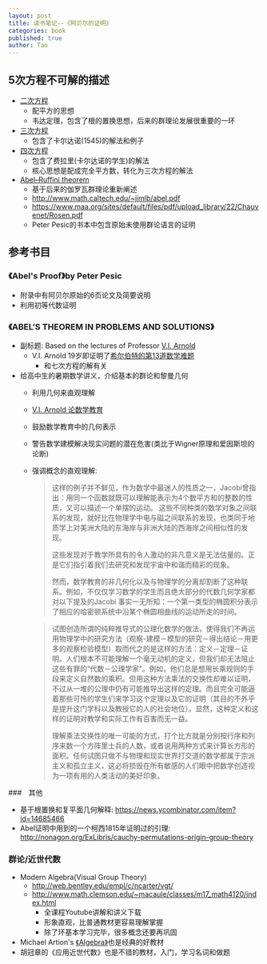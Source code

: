 ```yaml
---
layout: post
title: 读书笔记--《阿贝尔的证明》
categories: book
published: true
author: Tao
---
```


## 5次方程不可解的描述
  - [二次方程](https://zh.wikipedia.org/wiki/%E4%B8%80%E5%85%83%E4%BA%8C%E6%AC%A1%E6%96%B9%E7%A8%8B)
    - 配平方的思想
    - 韦达定理，包含了根的置换思想，后来的群理论发展很重要的一环
  - [三次方程](https://zh.wikipedia.org/wiki/%E4%B8%89%E6%AC%A1%E6%96%B9%E7%A8%8B)
    - 包含了卡尔达诺(1545)的解法和例子
  - [四次方程](https://zh.wikipedia.org/wiki/%E5%9B%9B%E6%AC%A1%E6%96%B9%E7%A8%8B)
    - 包含了费拉里(卡尔达诺的学生)的解法
    - 核心思想是配成完全平方数，转化为三次方程的解法
  - [Abel–Ruffini theorem](https://en.wikipedia.org/wiki/Abel%E2%80%93Ruffini_theorem)
    - 基于后来的伽罗瓦群理论重新阐述
    - <http://www.math.caltech.edu/~jimlb/abel.pdf>
    - <https://www.maa.org/sites/default/files/pdf/upload_library/22/Chauvenet/Rosen.pdf>
    - Peter Pesic的书本中包含原始未使用群论语言的证明

## 参考书目

### 《Abel's Proof》by Peter Pesic
  - 附录中有阿贝尔原始的6页论文及简要说明
  - 利用初等代数证明

### 《ABEL’S THEOREM IN PROBLEMS AND SOLUTIONS》
  - 副标题: Based on the lectures of Professor [V.I. Arnold](https://en.wikipedia.org/wiki/Vladimir_Arnold)
    - V.I. Arnold 19岁即证明了[希尔伯特的第13道数学难题](https://en.wikipedia.org/wiki/Hilbert%27s_thirteenth_problem)
      - 和七次方程的解有关
  - 给高中生的暑期数学讲义，介绍基本的群论和黎曼几何
    - 利用几何来直观理解
    - [V.I. Arnold 论数学教育](https://book.douban.com/subject/3202119/discussion/1364384/)
     - 鼓励数学教育中的几何表示
      - 警告数学建模解决现实问题的潜在危害(类比于Wigner原理和爱因斯坦的论断)
      - 强调概念的直观理解:  

          >这样的例子并不鲜见，作为数学中最迷人的性质之一，Jacobi曾指出：用同一个函数就既可以理解能表示为4个数平方和的整数的性质，又可以描述一个单摆的运动。 这些不同种类的数学对象之间联系的发现，就好比在物理学中电与磁之间联系的发现，也类同于地质学上对美洲大陆的东海岸与非洲大陆的西海岸之间相似性的发现。
          >
          >这些发现对于教学所具有的令人激动的非凡意义是无法估量的。正是它们指引着我们去研究和发现宇宙中和谐而精彩的现象。
          >
          >然而，数学教育的非几何化以及与物理学的分离却割断了这种联系。例如，不仅仅学习数学的学生而且绝大部分的代数几何学家都对以下提及的Jacobi 事实一无所知：一个第一类型的椭圆积分表示了相应的哈密顿系统中沿某个椭圆相曲线的运动所走的时间。

          >试图创造所谓的纯粹推导式的公理化数学的做法，使得我们不再运用物理学中的研究方法（观察-建模－模型的研究－得出结论－用更多的观察检验模型）取而代之的是这样的方法：定义－定理－证明。人们根本不可能理解一个毫无动机的定义，但我们却无法阻止这些有罪的“代数－公理学家”。例如，他们总是想用长乘规则的手段来定义自然数的乘积。但用这种方法乘法的交换性却难以证明，不过从一堆的公理中仍有可能推导出这样的定理。而且完全可能逼着那些可怜的学生们来学习这个定理以及它的证明（其目的不外乎是提升这门学科以及教授它的人的社会地位）。显然，这种定义和这样的证明对教学和实际工作有百害而无一益。
          >
          >理解乘法交换性的唯一可能的方式，打个比方就是分别按行序和列序来数一个方阵里士兵的人数，或者说用两种方式来计算长方形的面积。任何试图只做不与物理和现实世界打交道的数学都属于宗派主义和孤立主义，这必将损毁在所有敏感的人们眼中把数学创造视为一项有用的人类活动的美好印象。

###　其他
  - 基于根置换和复平面几何解释: <https://news.ycombinator.com/item?id=14685466>
  - Abel证明中用到的一个柯西1815年证明过的引理: <http://nonagon.org/ExLibris/cauchy-permutations-origin-group-theory>

### 群论/近世代数
  - Modern Algebra(Visual Group Theory)
    - <http://web.bentley.edu/empl/c/ncarter/vgt/>
    - <http://www.math.clemson.edu/~macaule/classes/m17_math4120/index.html>
      - 全课程Youtube讲解和讲义下载
      - 形象直观，比普通教材更容易理解掌握
      - 除了环基本学习完毕，很多概念还要再巩固
  - Michael Artion's [《Algebra》](https://book.douban.com/subject/5496239/)也是经典的好教材
  - 胡冠章的《应用近世代数》也是不错的教材，入门，学习名词和做题